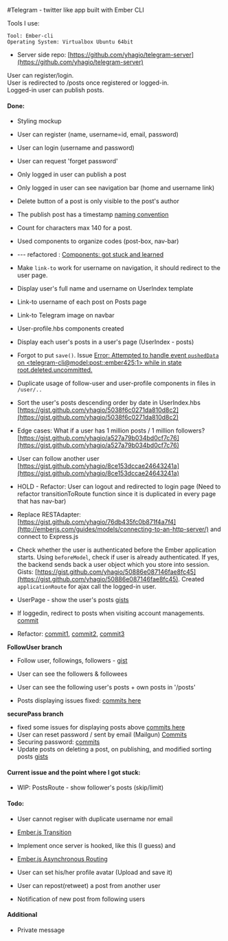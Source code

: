 #Telegram - twitter like app built with Ember CLI

Tools I use:
```
Tool: Ember-cli
Operating System: Virtualbox Ubuntu 64bit
```

* Server side repo: [https://github.com/yhagio/telegram-server](https://github.com/yhagio/telegram-server)

User can register/login. <br>
User is redirected to /posts once registered or logged-in. <br>
Logged-in user can publish posts. <br>

#### Done: 
* Styling mockup
* User can register (name, username=id, email, password)
* User can login (username and password)
* User can request 'forget password'

* Only logged in user can publish a post
* Only logged in user can see navigation bar (home and username link)
* Delete button of a post is only visible to the post's author
* The publish post has a timestamp [naming convention](https://gist.github.com/yhagio/129ec15371c60a2741ce)
* Count for characters max 140 for a post.

* Used components to organize codes (post-box, nav-bar)
* --- refactored : [Components: got stuck and learned](https://gist.github.com/yhagio/2829c2ca73291003abab)

* Make `link-to` work for username on navigation, it should redirect to the user page.
* Display user's full name and username on UserIndex template
* Link-to username of each post on Posts page
* Link-to Telegram image on navbar

* User-profile.hbs components created
* Display each user's posts in a user's page (UserIndex - posts)
* Forgot to put `save()`. Issue [Error: Attempted to handle event `pushedData` on <telegram-cli@model:post::ember425:1> while in state root.deleted.uncommitted.](https://gist.github.com/yhagio/080d8af5e8b9c3d027a3/edit)

* Duplicate usage of follow-user and user-profile components in files in `/user/..`
* Sort the user's posts descending order by date in UserIndex.hbs [https://gist.github.com/yhagio/5038f6c0271da810d8c2](https://gist.github.com/yhagio/5038f6c0271da810d8c2)
* Edge cases: What if a user has 1 million posts / 1 million followers? [https://gist.github.com/yhagio/a527a79b034bd0cf7c76](https://gist.github.com/yhagio/a527a79b034bd0cf7c76)

* User can follow another user [https://gist.github.com/yhagio/8ce153dccae24643241a](https://gist.github.com/yhagio/8ce153dccae24643241a)

* HOLD - Refactor: User can logout and redirected to login page (Need to refactor transitionToRoute function since it is duplicated in every page that has nav-bar)
* Replace RESTAdapter: [https://gist.github.com/yhagio/76db435fc0b871f4a7f4](http://emberjs.com/guides/models/connecting-to-an-http-server/) and connect to Express.js

* Check whether the user is authenticated before the Ember application starts. Using `beforeModel`, check if user is already authenticated. If yes, the backend sends back a user object which you store into session. Gists: [https://gist.github.com/yhagio/50886e087146fae8fc45](https://gist.github.com/yhagio/50886e087146fae8fc45). Created `applicationRoute` for ajax call the logged-in user.

* UserPage - show the user's posts [gists](https://gist.github.com/yhagio/d5670c8d7ef4b41be795)

* If loggedin, redirect to posts when visiting account managements. [commit](https://github.com/yhagio/telegram-cli/commit/9e7809de6a6a5ee56a2902e1c3b596d322ce0a45)
* Refactor: [commit1](https://github.com/yhagio/telegram-cli/commit/75ac8047cab95e26017909851974cdc785e5705a), [commit2](https://github.com/yhagio/telegram-cli/commit/ac9e0be21b46424ab3a492ef58922a6810a49b10), [commit3](https://github.com/yhagio/telegram-cli/commit/641ca3dcbca9ac04cefb2a5442af5ebc250dcb3c)

**FollowUser branch**
* Follow user, followings, followers - [gist](https://gist.github.com/yhagio/214f0a60d4059cd51a08)

* User can see the followers & followees
* User can see the following user's posts + own posts in '/posts'
* Posts displaying issues fixed: [commits here](https://gist.github.com/yhagio/9224cccb652a9a106096)

**securePass branch**
* fixed some issues for displaying posts above [commits here](https://gist.github.com/yhagio/9224cccb652a9a106096)
* User can reset password / sent by email (Mailgun) [Commits](https://gist.github.com/yhagio/9c6ac9f185bea1dca5b8)
* Securing password: [commits](https://gist.github.com/yhagio/4eb3ee7309231cdd4017)
* Update posts on deleting a post, on publishing, and modified sorting posts [gists](https://gist.github.com/yhagio/d71d881bf48c5dd88619)

#### Current issue and the point where I got stuck:
* WIP: PostsRoute - show follower's posts (skip/limit)

#### Todo: 
* User cannot regiser with duplicate username nor email
* [Ember.js Transition](http://emberjs.com/guides/routing/preventing-and-retrying-transitions/) 
* Implement once server is hooked, like this (I guess) and 
* [Ember.js Asynchronous Routing](http://emberjs.com/guides/routing/asynchronous-routing/)

* User can set his/her profile avatar (Upload and save it)
* User can repost(retweet) a post from another user
* Notification of new post from following users

#### Additional 

* Private message